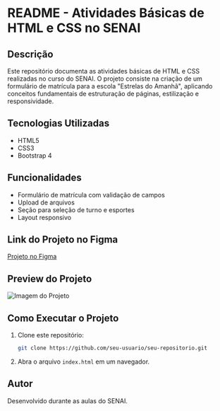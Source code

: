 # README - Atividades Básicas de HTML e CSS no SENAI

## Descrição
Este repositório documenta as atividades básicas de HTML e CSS realizadas no curso do SENAI. O projeto consiste na criação de um formulário de matrícula para a escola "Estrelas do Amanhã", aplicando conceitos fundamentais de estruturação de páginas, estilização e responsividade.

## Tecnologias Utilizadas
- HTML5
- CSS3
- Bootstrap 4

## Funcionalidades
- Formulário de matrícula com validação de campos
- Upload de arquivos
- Seção para seleção de turno e esportes
- Layout responsivo

## Link do Projeto no Figma
[Projeto no Figma](https://www.figma.com/design/it7P3SeEr5Lp5c3gsEl8lJ/Formul%C3%A1rio-de-convite-(Community)?node-id=0-1&p=f&t=cCroeCpwtaS3fWRf-0)

## Preview do Projeto
![Imagem do Projeto](![image](https://github.com/user-attachments/assets/b023a87d-a359-42f9-a0e0-05a35f0d4049)
)

## Como Executar o Projeto
1. Clone este repositório:
   ```sh
   git clone https://github.com/seu-usuario/seu-repositorio.git
   ```
2. Abra o arquivo `index.html` em um navegador.

## Autor
Desenvolvido durante as aulas do SENAI.


